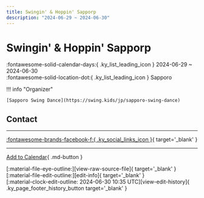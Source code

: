 ```yaml
---
title: Swingin' & Hoppin' Sapporp
description: "2024-06-29 ~ 2024-06-30"
---
```


# Swingin' & Hoppin' Sapporp 

:fontawesome-solid-calendar-days:{ .ky_list_leading_icon } 2024-06-29 ~ 2024-06-30  
:fontawesome-solid-location-dot:{ .ky_list_leading_icon } Sapporo  

!!! info "Organizer"

    [Sapporo Swing Dance](https://swing.kids/jp/sapporo-swing-dance)  

## Contact


---

 [:fontawesome-brands-facebook-f:{ .ky_social_links_icon }](https://www.facebook.com/events/s/-save-the-date-swinginhoppin-2/919703829611473){ target='_blank' }

---

[Add to Calendar](https://swing.news/ics/en/2024/jp/swingin-n-hoppin-sapporp-2024.ics){ .md-button }

<div class="ky_page_footer" markdown>
<div class="ky_page_footer_trailing" markdown="span">
[:material-file-eye-outline:][view-raw-source-file]{ target='_blank' }
[:material-file-edit-outline:][edit-info]{ target='_blank' }
</div>
<div class="ky_page_footer_leading" markdown="span">
[:material-clock-edit-outline: 2024-06-30 10:35 UTC][view-edit-history]{ .ky_page_footer_history_button target='_blank' }
</div>
</div>

[view-raw-source-file]: https://github.com/swingdance/events/blob/main/2024/jp/swingin-n-hoppin-sapporp-2024.json "View Raw Source File"
[edit-info]: https://github.com/swingdance/events/issues/new?assignees=&labels=update+event&projects=&template=03-update_entity.yml&title=%5B2024%2Fjp%5D%20Swingin%27%20%26%20Hoppin%27%20Sapporp&region=jp&year=2024&id=swingin-n-hoppin-sapporp-2024&name=Swingin%27%20%26%20Hoppin%27%20Sapporp&org_id=sapporo-swing-dance "Edit Info"

[view-edit-history]: https://github.com/swingdance/events/commits/main/2024/jp/swingin-n-hoppin-sapporp-2024.json "View Edit History"
